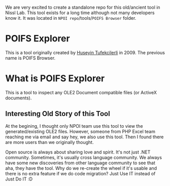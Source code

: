 We are very excited to create a standalone repo for this old/ancient tool in Nissl Lab. This tool exists for a long time although not many developers know it. It was located in `NPOI repo`/tools/`POIFS Browser` folder. 

# POIFS Explorer

This is a tool originally created by [Huseyin Tufekcilerli](https://github.com/huseyint) in 2009. The previous name is POIFS Browser.

# What is POIFS Explorer

This is a tool to inspect any OLE2 Document compatible files (or ActiveX documents). 

## Interesting Old Story of this Tool
At the begining, I thought only NPOI team use this tool to view the generated/existing OLE2 files. However, someone from PHP Excel team reaching me via email and say hey, we also use this tool. Then I found there are more users than we originally thought. 

Open source is always about sharing love and spirit. It's not just .NET community. Sometimes, it's usually cross language community. We always have some new discoveries from other language community to see that aha, they have the tool. Why do we re-create the wheel if it's usable and there is no extra feature if we do code migration? Just Use IT instead of Just Do IT :D

